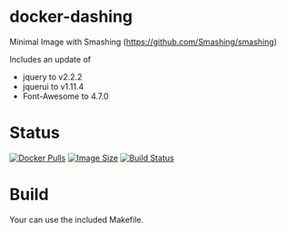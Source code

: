 docker-dashing
==============

Minimal Image with Smashing (https://github.com/Smashing/smashing)

Includes an update of
 - jquery to v2.2.2
 - jquerui to v1.11.4
 - Font-Awesome to 4.7.0

# Status

[![Docker Pulls](https://img.shields.io/docker/pulls/bodsch/docker-dashing.svg)][hub]
[![Image Size](https://images.microbadger.com/badges/image/bodsch/docker-dashing.svg)][microbadger]
[![Build Status](https://travis-ci.org/bodsch/docker-dashing.svg)][travis]

[hub]: https://hub.docker.com/r/bodsch/docker-dashing/
[microbadger]: https://microbadger.com/images/bodsch/docker-dashing
[travis]: https://travis-ci.org/bodsch/docker-dashing

# Build

Your can use the included Makefile.

